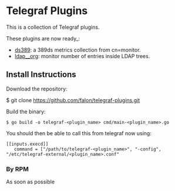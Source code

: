 # Telegraf Plugins

This is a collection of Telegraf plugins.

These plugins are now ready_:

- [ds389](plugins/inputs/ds389/README.md): a 389ds metrics collection from cn=monitor.
- [ldap_\_org](plugins/inputs/ldap_org/README.md): monitor number of entries inside LDAP trees.

## Install Instructions

Download the repository:

$ git clone https://github.com/falon/telegraf-plugins.git

Build the binary:

	$ go build -o telegraf-<plugin_name> cmd/main-<plugin_name>.go

You should then be able to call this from telegraf now using:

```
[[inputs.execd]]
   command = ["/path/to/telegraf-<plugin_name>", "-config", "/etc/telegraf-external/<plugin_name>.conf"
```

### By RPM

As soon as possible
